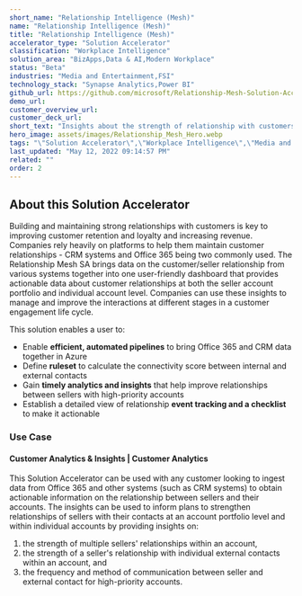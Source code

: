 ```yaml
---
short_name: "Relationship Intelligence (Mesh)"
name: "Relationship Intelligence (Mesh)"
title: "Relationship Intelligence (Mesh)"
accelerator_type: "Solution Accelerator"
classification: "Workplace Intelligence"
solution_area: "BizApps,Data & AI,Modern Workplace"
status: "Beta"
industries: "Media and Entertainment,FSI"
technology_stack: "Synapse Analytics,Power BI"
github_url: https://github.com/microsoft/Relationship-Mesh-Solution-Accelerator-with-MGDC-and-Azure-Synapse-Analytics
demo_url: 
customer_overview_url: 
customer_deck_url: 
short_text: "Insights about the strength of relationship with customers and their key contacts."
hero_image: assets/images/Relationship_Mesh_Hero.webp
tags: "\"Solution Accelerator\",\"Workplace Intelligence\",\"Media and Entertainment\",\"FSI\",\"Synapse Analytics\",\"Power BI\",\"BizApps\",\"Data & AI\",\"Modern Workplace\""
last_updated: "May 12, 2022 09:14:57 PM"
related: ""
order: 2
---
```

## About this Solution Accelerator

Building and maintaining strong relationships with customers is key to improving customer retention and loyalty and increasing revenue.  Companies rely heavily on platforms to help them maintain customer relationships - CRM systems and Office 365 being two commonly used.  The Relationship Mesh SA brings data on the customer/seller relationship from various systems together into one user-friendly dashboard that provides actionable data about customer relationships at both the seller account portfolio and individual account level.  Companies can use these insights to manage and improve the interactions at different stages in a customer engagement life cycle.

This solution enables a user to:

* Enable **efficient, automated pipelines** to bring Office 365 and CRM data together in Azure
* Define **ruleset** to calculate the connectivity score between internal and external contacts
* Gain **timely analytics and insights** that help improve relationships between sellers with high-priority accounts
* Establish a detailed view of relationship **event tracking and a checklist** to make it actionable

### Use Case

#### Customer Analytics & Insights | Customer Analytics

This Solution Accelerator can be used with any customer looking to ingest data from Office 365 and other systems (such as CRM systems) to obtain actionable information on the relationship between sellers and their accounts.  The insights can be used to inform plans to strengthen relationships of sellers with their contacts at an account portfolio level and within individual accounts by providing insights on:

1. the strength of multiple sellers' relationships within an account,
2. the strength of a seller's relationship with individual external contacts within an account, and
3. the frequency and method of communication between seller and external contact for high-priority accounts.
